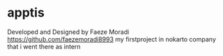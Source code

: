 # apptis
Developed and Designed by Faeze Moradi https://github.com/faezemoradi8993
my firstproject in nokarto company that i went  there as intern
